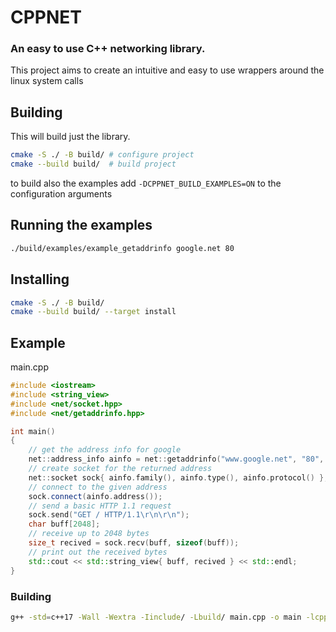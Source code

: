 # CPPNET
### An easy to use C++ networking library.

This project aims to create an intuitive and easy to use wrappers around the linux system calls

## Building
This will build just the library.
```bash
cmake -S ./ -B build/ # configure project
cmake --build build/  # build project
```
to build also the examples add `-DCPPNET_BUILD_EXAMPLES=ON` to the configuration arguments

## Running the examples
```bash
./build/examples/example_getaddrinfo google.net 80
```

## Installing
```bash
cmake -S ./ -B build/
cmake --build build/ --target install
```

## Example

main.cpp
```cpp
#include <iostream>
#include <string_view>
#include <net/socket.hpp>
#include <net/getaddrinfo.hpp>

int main()
{
    // get the address info for google
    net::address_info ainfo = net::getaddrinfo("www.google.net", "80", AF_UNSPEC, SOCK_STREAM, IPPROTO_TCP);
    // create socket for the returned address
    net::socket sock{ ainfo.family(), ainfo.type(), ainfo.protocol() };
    // connect to the given address
    sock.connect(ainfo.address());
    // send a basic HTTP 1.1 request
    sock.send("GET / HTTP/1.1\r\n\r\n");
    char buff[2048];
    // receive up to 2048 bytes
    size_t recived = sock.recv(buff, sizeof(buff));
    // print out the received bytes
    std::cout << std::string_view{ buff, recived } << std::endl;
}
```

### Building
```bash
g++ -std=c++17 -Wall -Wextra -Iinclude/ -Lbuild/ main.cpp -o main -lcppnet
```
